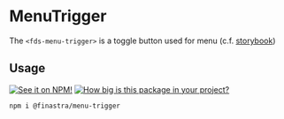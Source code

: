 # MenuTrigger

The `<fds-menu-trigger>` is a toggle button used for menu (c.f. [storybook](https://finastra.github.io/finastra-design-system/))

## Usage

[![See it on NPM!](https://img.shields.io/npm/v/@finastra/menu-trigger?style=for-the-badge)](https://www.npmjs.com/package/@finastra/menu-trigger)
[![How big is this package in your project?](https://img.shields.io/bundlephobia/minzip/@finastra/menu-trigger?style=for-the-badge)](https://bundlephobia.com/result?p=@finastra/menu-trigger)

```
npm i @finastra/menu-trigger
```

